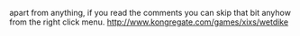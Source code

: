 apart from anything, if you read the comments you can skip that bit anyhow from the right click menu. http://www.kongregate.com/games/xixs/wetdike